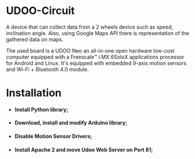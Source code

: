 # UDOO-Circuit
A device that can collect data from a 2 wheels device such as speed, inclination angle. Also, using Google Maps API there is representation of the gathered data on maps.

The used board is a UDOO Neo an all-in-one open hardware low-cost computer equipped with a Freescale™ i.MX 6SoloX applications processor for Android and Linux. 
It's equipped with embedded 9-axis motion sensors and Wi-Fi + Bluetooth 4.0 module.

# Installation
* #### Install Python library;
* #### Download, install and modify Arduino library;
* #### Disable Motion Sensor Drivers;
* #### Install Apache 2 and move Udoo Web Server on Port 81;
